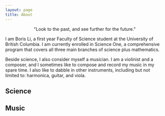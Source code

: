 ```yaml
---
layout: page
title: About
---
```


<p class="message" style="text-align:center">
    "Look to the past, and see further for the future."
</p>

I am Boris Li, a first year Faculty of Science student at the University of British Columbia. I am currently enrolled in Science One, a comprehensive program that covers all three main branches of science plus mathematics.

Beside science, I also consider myself a musician. I am a violinist and a composer, and I sometimes like to compose and record my music in my spare time. I also like to dabble in other instruments, including but not limited to: harmonica, guitar, and viola.

## Science

## Music 

